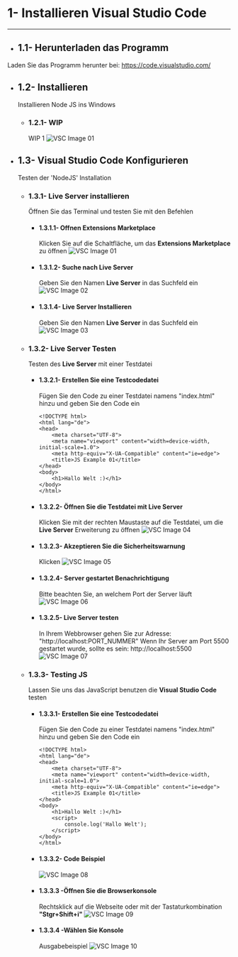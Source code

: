 # 1- Installieren Visual Studio Code
----

- ## 1.1- Herunterladen das Programm
Laden Sie das Programm herunter bei:
https://code.visualstudio.com/

- ## 1.2- Installieren
  Installieren Node JS ins Windows

  - ### 1.2.1- WIP
    WIP 1
    ![VSC Image 01](pics/vsc_01.PNG?raw=true "VSC Image 01")

- ## 1.3- Visual Studio Code  Konfigurieren
  Testen der 'NodeJS' Installation

  - ### 1.3.1- Live Server installieren
    Öffnen Sie das Terminal und testen Sie mit den Befehlen

    - #### 1.3.1.1- Offnen Extensions Marketplace
      Klicken Sie auf die Schaltfläche, um das **Extensions Marketplace** zu öffnen
      ![VSC Image 01](pics/vsc_01.PNG?raw=true "VSC Image 01")

    - #### 1.3.1.2- Suche nach **Live Server**
      Geben Sie den Namen **Live Server** in das Suchfeld ein
      ![VSC Image 02](pics/vsc_02.PNG?raw=true "VSC Image 02")

    - #### 1.3.1.4- **Live Server** Installieren
      Geben Sie den Namen **Live Server** in das Suchfeld ein
      ![VSC Image 03](pics/vsc_03.PNG?raw=true "VSC Image 03")

  - ### 1.3.2- Live Server Testen
    Testen des **Live Server** mit einer Testdatei

    - #### 1.3.2.1- Erstellen Sie eine Testcodedatei
      Fügen Sie den Code zu einer Testdatei namens "index.html" hinzu und geben Sie den Code ein
      ```
      <!DOCTYPE html>
      <html lang="de">
      <head>
          <meta charset="UTF-8">
          <meta name="viewport" content="width=device-width, initial-scale=1.0">
          <meta http-equiv="X-UA-Compatible" content="ie=edge">
          <title>JS Example 01</title>
      </head>
      <body>
          <h1>Hallo Welt :)</h1>
      </body>
      </html>
      ```

    - #### 1.3.2.2- Öffnen Sie die Testdatei mit **Live Server**
      Klicken Sie mit der rechten Maustaste auf die Testdatei, um die **Live Server** Erweiterung zu öffnen
      ![VSC Image 04](pics/vsc_04.PNG?raw=true "VSC Image 04")

    - #### 1.3.2.3- Akzeptieren Sie die Sicherheitswarnung
      Klicken
      ![VSC Image 05](pics/vsc_05.PNG?raw=true "VSC Image 05")

    - #### 1.3.2.4- Server gestartet Benachrichtigung
      Bitte beachten Sie, an welchem Port der Server läuft
      ![VSC Image 06](pics/vsc_06.PNG?raw=true "VSC Image 06")

    - #### 1.3.2.5- **Live Server** testen
      In Ihrem Webbrowser gehen Sie zur Adresse: "http://localhost:PORT_NUMMER"
      Wenn Ihr Server am Port 5500 gestartet wurde, sollte es sein: http://localhost:5500
      ![VSC Image 07](pics/vsc_07.PNG?raw=true "VSC Image 07")

  - ### 1.3.3- Testing JS
    Lassen Sie uns das JavaScript benutzen die **Visual Studio Code** testen

    - #### 1.3.3.1- Erstellen Sie eine Testcodedatei
      Fügen Sie den Code zu einer Testdatei namens "index.html" hinzu und geben Sie den Code ein
      ```
      <!DOCTYPE html>
      <html lang="de">
      <head>
          <meta charset="UTF-8">
          <meta name="viewport" content="width=device-width, initial-scale=1.0">
          <meta http-equiv="X-UA-Compatible" content="ie=edge">
          <title>JS Example 01</title>
      </head>
      <body>
          <h1>Hallo Welt :)</h1>
          <script>
              console.log('Hallo Welt');
          </script>
      </body>
      </html>
      ```

    - #### 1.3.3.2- Code Beispiel
      ![VSC Image 08](pics/vsc_08.PNG?raw=true "VSC Image 08")

    - #### 1.3.3.3 -Öffnen Sie die Browserkonsole
      Rechtsklick auf die Webseite oder mit der Tastaturkombination **"Stgr+Shift+i"**
      ![VSC Image 09](pics/vsc_09.PNG?raw=true "VSC Image 09")

    - #### 1.3.3.4 -Wählen Sie Konsole
      Ausgabebeispiel
      ![VSC Image 10](pics/vsc_10.PNG?raw=true "VSC Image 10")
